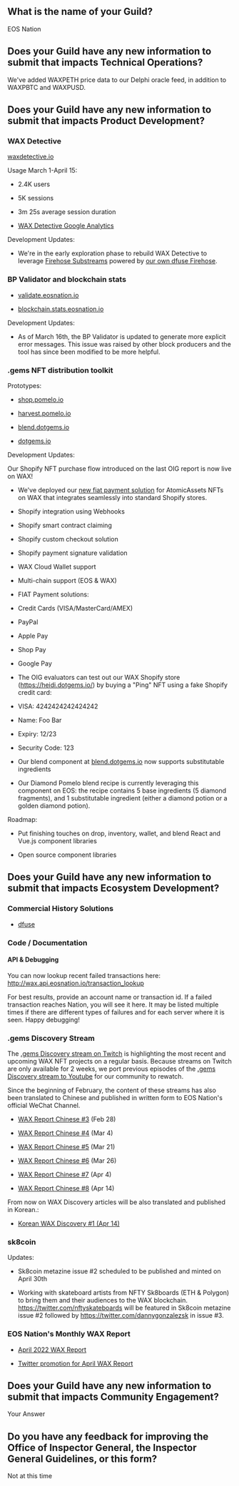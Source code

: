 ## What is the name of your Guild?

EOS Nation

## Does your Guild have any new information to submit that impacts Technical Operations?

We've added WAXPETH price data to our Delphi oracle feed, in addition to WAXPBTC and WAXPUSD.

## Does your Guild have any new information to submit that impacts Product Development?

### WAX Detective

[waxdetective.io](https://waxdetective.io/network)

Usage March 1-April 15:

-   2.4K users

-   5K sessions

-   3m 25s average session duration

-   [WAX Detective Google Analytics](https://github.com/EOS-Nation/waxguilds/blob/main/reports/nation.wax/files/Analytics%20All%20Web%20Site%20Data%20WAX%20Detective%20Audience%20Overview%2020220301-20220414.pdf)

Development Updates:

-   We're in the early exploration phase to rebuild WAX Detective to leverage [Firehose Substreams](https://github.com/streamingfast/substreams) powered by [our own dfuse Firehose](https://github.com/EOS-Nation/firehose). 

### BP Validator and blockchain stats

-   [validate.eosnation.io](https://validate.eosnation.io/wax/)

-   [blockchain.stats.eosnation.io](https://blockchain.stats.eosnation.io/)

Development Updates:

-   As of March 16th, the BP Validator is updated to generate more explicit error messages. This issue was raised by other block producers and the tool has since been modified to be more helpful.

### .gems NFT distribution toolkit

Prototypes:

-   [shop.pomelo.io](https://shop.pomelo.io/)

-   [harvest.pomelo.io](https://harvest.pomelo.io/)

-   [blend.dotgems.io](https://blend.dotgems.io/wax)

-   [dotgems.io](https://dotgems.io/)

Development Updates:

Our Shopify NFT purchase flow introduced on the last OIG report is now live on WAX!

-   We've deployed our [new fiat payment solution](https://heidi.dotgems.io/) for AtomicAssets NFTs on WAX that integrates seamlessly into standard Shopify stores.

-   Shopify integration using Webhooks

-   Shopify smart contract claiming

-   Shopify custom checkout solution

-   Shopify payment signature validation

-   WAX Cloud Wallet support

-   Multi-chain support (EOS & WAX)

-   FIAT Payment solutions:

-   Credit Cards (VISA/MasterCard/AMEX)

-   PayPal

-   Apple Pay

-   Shop Pay

-   Google Pay

-   The OIG evaluators can test out our WAX Shopify store (<https://heidi.dotgems.io/>) by buying a "Ping" NFT using a fake Shopify credit card:

-   VISA: 4242424242424242

-   Name: Foo Bar

-   Expiry: 12/23

-   Security Code: 123

-   Our blend component at [blend.dotgems.io](https://blend.dotgems.io/wax) now supports substitutable ingredients

-   Our Diamond Pomelo blend recipe is currently leveraging this component on EOS: the recipe contains 5 base ingredients (5 diamond fragments), and 1 substitutable ingredient (either a diamond potion or a golden diamond potion). 

Roadmap:

-   Put finishing touches on drop, inventory, wallet, and blend React and Vue.js component libraries

-   Open source component libraries

## Does your Guild have any new information to submit that impacts Ecosystem Development?

### Commercial History Solutions

-   [dfuse](https://dfuse.eosnation.io/)

### Code / Documentation

#### API & Debugging

You can now lookup recent failed transactions here: <http://wax.api.eosnation.io/transaction_lookup> 

For best results, provide an account name or transaction id. If a failed transaction reaches Nation, you will see it here. It may be listed multiple times if there are different types of failures and for each server where it is seen. Happy debugging!

### .gems Discovery Stream

The [.gems Discovery stream on Twitch](https://www.twitch.tv/dotgems) is highlighting the most recent and upcoming WAX NFT projects on a regular basis. Because streams on Twitch are only available for 2 weeks, we port previous episodes of the [.gems Discovery stream to Youtube](https://www.youtube.com/watch?v=6M7RMXBWYt0&list=PLwV0OcnQsvXbXBEVLIaX05sDcrsAU335I) for our community to rewatch.

Since the beginning of February, the content of these streams has also been translated to Chinese and published in written form to EOS Nation's official WeChat Channel.

-   [WAX Report Chinese #3](https://mp.weixin.qq.com/s/y6cjtGEZd7sYK-mU0Xx-_A) (Feb 28)

-   [WAX Report Chinese #4](https://mp.weixin.qq.com/s/VXNQ3GwxGPdfG7EBkpqsQg) (Mar 4)

-   [WAX Report Chinese #5](https://mp.weixin.qq.com/s/2TFfu6Cqcl_ulEJbilbpoA) (Mar 21)

-   [WAX Report Chinese #6](https://mp.weixin.qq.com/s/CunefxST4-NnZHbjuhraGQ) (Mar 26)

-   [WAX Report Chinese #7](https://mp.weixin.qq.com/s/coOl-xEbJ4ylttEyWAAZrg) (Apr 4)

-   [WAX Report Chinese #8](https://mp.weixin.qq.com/s/gNF97PKpMOnmfu9kC1K9_Q) (Apr 14)

From now on WAX Discovery articles will be also translated and published in Korean.:

-   [Korean WAX Discovery #1 (Apr 14)](https://m.post.naver.com/viewer/postView.naver?volumeNo=33629539&memberNo=57767944)

### sk8coin

Updates:

-   Sk8coin metazine issue #2 scheduled to be published and minted on April 30th

-   Working with skateboard artists from NFTY Sk8boards (ETH & Polygon) to bring them and their audiences to the WAX blockchain. <https://twitter.com/nftyskateboards> will be featured in Sk8coin metazine issue #2 followed by <https://twitter.com/dannygonzalezsk> in issue #3.

### EOS Nation's Monthly WAX Report

-   [April 2022 WAX Report](https://eosnation.io/eos-nations-april-2022-wax-report/)

-   [Twitter promotion for April WAX Report](https://twitter.com/EOS_Nation/status/1515079479735066635)
## Does your Guild have any new information to submit that impacts Community Engagement?

Your Answer

## Do you have any feedback for improving the Office of Inspector General, the Inspector General Guidelines, or this form?

Not at this time
